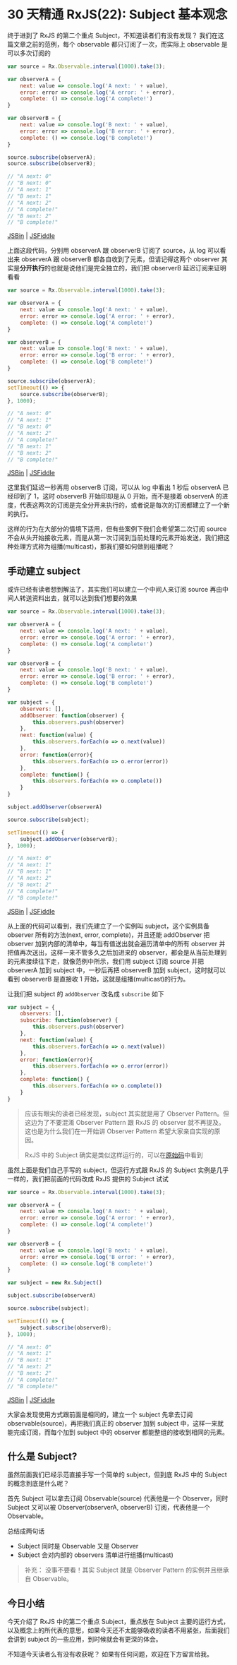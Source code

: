 # 30 天精通 RxJS\(22\): Subject 基本观念

终于进到了 RxJS 的第二个重点 Subject，不知道读者们有没有发现？ 我们在这篇文章之前的范例，每个 observable 都只订阅了一次，而实际上 observable 是可以多次订阅的

```javascript
var source = Rx.Observable.interval(1000).take(3);

var observerA = {
    next: value => console.log('A next: ' + value),
    error: error => console.log('A error: ' + error),
    complete: () => console.log('A complete!')
}

var observerB = {
    next: value => console.log('B next: ' + value),
    error: error => console.log('B error: ' + error),
    complete: () => console.log('B complete!')
}

source.subscribe(observerA);
source.subscribe(observerB);

// "A next: 0"
// "B next: 0"
// "A next: 1"
// "B next: 1"
// "A next: 2"
// "A complete!"
// "B next: 2"
// "B complete!"
```

[JSBin](https://jsbin.com/fopime/3/edit?js,console) \| [JSFiddle](https://jsfiddle.net/kkxp8551/1/)

上面这段代码，分别用 observerA 跟 observerB 订阅了 source，从 log 可以看出来 observerA 跟 observerB 都各自收到了元素，但请记得这两个 observer 其实是**分开执行**的也就是说他们是完全独立的，我们把 observerB 延迟订阅来证明看看

```javascript
var source = Rx.Observable.interval(1000).take(3);

var observerA = {
    next: value => console.log('A next: ' + value),
    error: error => console.log('A error: ' + error),
    complete: () => console.log('A complete!')
}

var observerB = {
    next: value => console.log('B next: ' + value),
    error: error => console.log('B error: ' + error),
    complete: () => console.log('B complete!')
}

source.subscribe(observerA);
setTimeout(() => {
    source.subscribe(observerB);
}, 1000);

// "A next: 0"
// "A next: 1"
// "B next: 0"
// "A next: 2"
// "A complete!"
// "B next: 1"
// "B next: 2"
// "B complete!"
```

[JSBin](https://jsbin.com/fopime/5/edit?js,console) \| [JSFiddle](https://jsfiddle.net/kkxp8551/2/)

这里我们延迟一秒再用 observerB 订阅，可以从 log 中看出 1 秒后 observerA 已经印到了 1，这时 observerB 开始印却是从 0 开始，而不是接着 observerA 的进度，代表这两次的订阅是完全分开来执行的，或者说是每次的订阅都建立了一个新的执行。

这样的行为在大部分的情境下适用，但有些案例下我们会希望第二次订阅 source 不会从头开始接收元素，而是从第一次订阅到当前处理的元素开始发送，我们把这种处理方式称为组播\(multicast\)，那我们要如何做到组播呢？

## 手动建立 subject

或许已经有读者想到解法了，其实我们可以建立一个中间人来订阅 source 再由中间人转送资料出去，就可以达到我们想要的效果

```javascript
var source = Rx.Observable.interval(1000).take(3);

var observerA = {
    next: value => console.log('A next: ' + value),
    error: error => console.log('A error: ' + error),
    complete: () => console.log('A complete!')
}

var observerB = {
    next: value => console.log('B next: ' + value),
    error: error => console.log('B error: ' + error),
    complete: () => console.log('B complete!')
}

var subject = {
    observers: [],
    addObserver: function(observer) {
        this.observers.push(observer)
    },
    next: function(value) {
        this.observers.forEach(o => o.next(value))    
    },
    error: function(error){
        this.observers.forEach(o => o.error(error))
    },
    complete: function() {
        this.observers.forEach(o => o.complete())
    }
}

subject.addObserver(observerA)

source.subscribe(subject);

setTimeout(() => {
    subject.addObserver(observerB);
}, 1000);

// "A next: 0"
// "A next: 1"
// "B next: 1"
// "A next: 2"
// "B next: 2"
// "A complete!"
// "B complete!"
```

[JSBin](https://jsbin.com/fopime/6/edit?js,console) \| [JSFiddle](https://jsfiddle.net/kkxp8551/3/)

从上面的代码可以看到，我们先建立了一个实例叫 subject，这个实例具备 observer 所有的方法\(next, error, complete\)，并且还能 addObserver 把 observer 加到内部的清单中，每当有值送出就会遍历清单中的所有 observer 并把值再次送出，这样一来不管多久之后加进来的 observer，都会是从当前处理到的元素接续往下走，就像范例中所示，我们用 subject 订阅 source 并把 observerA 加到 subject 中，一秒后再把 observerB 加到 subject，这时就可以看到 observerB 是直接收 1 开始，这就是组播\(multicast\)的行为。

让我们把 subject 的 `addObserver` 改名成 `subscribe` 如下

```javascript
var subject = {
    observers: [],
    subscribe: function(observer) {
        this.observers.push(observer)
    },
    next: function(value) {
        this.observers.forEach(o => o.next(value))    
    },
    error: function(error){
        this.observers.forEach(o => o.error(error))
    },
    complete: function() {
        this.observers.forEach(o => o.complete())
    }
}
```

> 应该有眼尖的读者已经发现，subject 其实就是用了 Observer Pattern。但这边为了不要混淆 Observer Pattern 跟 RxJS 的 observer 就不再提及。这也是为什么我们在一开始讲 Observer Pattern 希望大家亲自实现的原因。
>
> RxJS 中的 Subject 确实是类似这样运行的，可以在[原始码](https://github.com/ReactiveX/rxjs/blob/master/src/Subject.ts#L60)中看到

虽然上面是我们自己手写的 subject，但运行方式跟 RxJS 的 Subject 实例是几乎一样的，我们把前面的代码改成 RxJS 提供的 Subject 试试

```javascript
var source = Rx.Observable.interval(1000).take(3);

var observerA = {
    next: value => console.log('A next: ' + value),
    error: error => console.log('A error: ' + error),
    complete: () => console.log('A complete!')
}

var observerB = {
    next: value => console.log('B next: ' + value),
    error: error => console.log('B error: ' + error),
    complete: () => console.log('B complete!')
}

var subject = new Rx.Subject()

subject.subscribe(observerA)

source.subscribe(subject);

setTimeout(() => {
    subject.subscribe(observerB);
}, 1000);

// "A next: 0"
// "A next: 1"
// "B next: 1"
// "A next: 2"
// "B next: 2"
// "A complete!"
// "B complete!"
```

[JSBin](https://jsbin.com/fopime/7/edit?js,console) \| [JSFiddle](https://jsfiddle.net/kkxp8551/4/)

大家会发现使用方式跟前面是相同的，建立一个 subject 先拿去订阅 observable\(source\)，再把我们真正的 observer 加到 subject 中，这样一来就能完成订阅，而每个加到 subject 中的 observer 都能整组的接收到相同的元素。

## 什么是 Subject?

虽然前面我们已经示范直接手写一个简单的 subject，但到底 RxJS 中的 Subject 的概念到底是什么呢？

首先 Subject 可以拿去订阅 Observable\(source\) 代表他是一个 Observer，同时 Subject 又可以被 Observer\(observerA, observerB\) 订阅，代表他是一个 Observable。

总结成两句话

* Subject 同时是 Observable 又是 Observer
* Subject 会对内部的 observers 清单进行组播\(multicast\)

> 补充： 没事不要看！其实 Subject 就是 Observer Pattern 的实例并且继承自 Observable。

## 今日小结

今天介绍了 RxJS 中的第二个重点 Subject，重点放在 Subject 主要的运行方式，以及概念上的所代表的意思，如果今天还不太能够吸收的读者不用紧张，后面我们会讲到 subject 的一些应用，到时候就会有更深的体会。

不知道今天读者么有没有收获呢？ 如果有任何问题，欢迎在下方留言给我。

